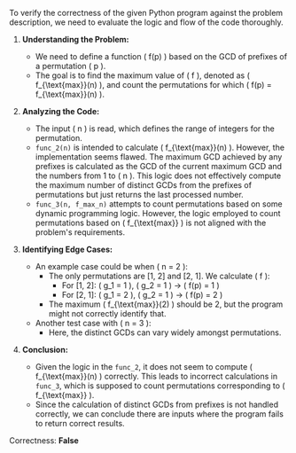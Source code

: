 To verify the correctness of the given Python program against the problem description, we need to evaluate the logic and flow of the code thoroughly.

1. **Understanding the Problem:**
   - We need to define a function \( f(p) \) based on the GCD of prefixes of a permutation \( p \).
   - The goal is to find the maximum value of \( f \), denoted as \( f_{\text{max}}(n) \), and count the permutations for which \( f(p) = f_{\text{max}}(n) \).

2. **Analyzing the Code:**
   - The input \( n \) is read, which defines the range of integers for the permutation.
   - `func_2(n)` is intended to calculate \( f_{\text{max}}(n) \). However, the implementation seems flawed. The maximum GCD achieved by any prefixes is calculated as the GCD of the current maximum GCD and the numbers from 1 to \( n \). This logic does not effectively compute the maximum number of distinct GCDs from the prefixes of permutations but just returns the last processed number.
   - `func_3(n, f_max_n)` attempts to count permutations based on some dynamic programming logic. However, the logic employed to count permutations based on \( f_{\text{max}} \) is not aligned with the problem's requirements.

3. **Identifying Edge Cases:**
   - An example case could be when \( n = 2 \):
     - The only permutations are [1, 2] and [2, 1]. We calculate \( f \):
       - For [1, 2]: \( g_1 = 1 \), \( g_2 = 1 \) → \( f(p) = 1 \)
       - For [2, 1]: \( g_1 = 2 \), \( g_2 = 1 \) → \( f(p) = 2 \)
     - The maximum \( f_{\text{max}}(2) \) should be 2, but the program might not correctly identify that.
   - Another test case with \( n = 3 \):
     - Here, the distinct GCDs can vary widely amongst permutations.

4. **Conclusion:**
   - Given the logic in the `func_2`, it does not seem to compute \( f_{\text{max}}(n) \) correctly. This leads to incorrect calculations in `func_3`, which is supposed to count permutations corresponding to \( f_{\text{max}} \).
   - Since the calculation of distinct GCDs from prefixes is not handled correctly, we can conclude there are inputs where the program fails to return correct results.

Correctness: **False**